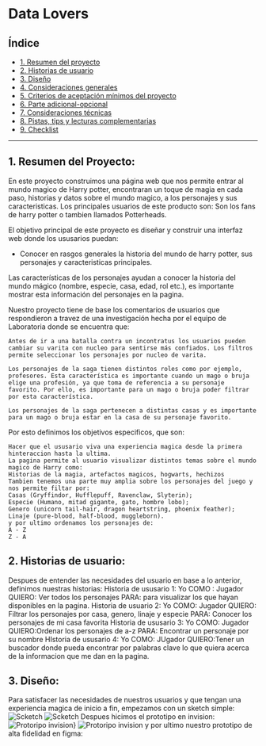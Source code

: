 # Data Lovers

## Índice

* [1. Resumen del proyecto](#1-resumen-del-proyecto)
* [2. Historias de usuario](#2-historias-de-usuario)
* [3. Diseño](#3-Diseño)
* [4. Consideraciones generales](#4-consideraciones-generales)
* [5. Criterios de aceptación mínimos del proyecto](#5-criterios-de-aceptación-mínimos-del-proyecto)
* [6. Parte adicional-opcional](#6-parte-adicional-opcional)
* [7. Consideraciones técnicas](#7-consideraciones-técnicas)
* [8. Pistas, tips y lecturas complementarias](#8-pistas-tips-y-lecturas-complementarias)
* [9. Checklist](#9-checklist)

***

## 1. Resumen del Proyecto:

En este proyecto construimos una página web que nos permite entrar al mundo magico de Harry potter, encontraran un toque de magia en cada paso, historias y datos sobre el mundo magico, a los personajes y sus caracteristicas.
Los principales usuarios de este producto son: Son los fans de harry potter o tambien llamados Potterheads.

El objetivo principal de este proyecto es diseñar y construir una interfaz web donde los ususarios puedan:
 
 - Conocer en rasgos generales la historia del mundo de harry potter, sus personajes y caracteristicas principales.
    
Las características de los personajes ayudan a conocer la historia del mundo mágico (nombre, especie, casa, edad, rol etc.), es importante mostrar esta información del personajes en la pagina.

Nuestro proyecto tiene de base los comentarios de usuarios que respondieron a travez de una investigación hecha por el equipo de Laboratoria donde se encuentra que:

    Antes de ir a una batalla contra un incontratus los usuarios pueden cambiar su varita con nucleo para sentirse más confiados. Los filtros permite seleccionar los personajes por nucleo de varita.

    Los personajes de la saga tienen distintos roles como por ejemplo, profesores. Esta característica es importante cuando un mago o bruja elige una profesión, ya que toma de referencia a su personaje favorito. Por ello, es importante para un mago o bruja poder filtrar por esta característica.

    Los personajes de la saga pertenecen a distintas casas y es importante para un mago o bruja estar en la casa de su personaje favorito.

Por esto definimos los objetivos especificos, que son:

    Hacer que el ususario viva una experiencia magica desde la primera hinteraccion hasta la ultima.
    La pagina permite al usuario visualizar distintos temas sobre el mundo magico de Harry como:
    Historias de la magia, artefactos magicos, hogwarts, hechizos
    Tambien tenemos una parte muy amplia sobre los personajes del juego y nos permite filtar por:
    Casas (Gryffindor, Hufflepuff, Ravenclaw, Slyterin);
    Especie (Humano, mitad gigante, gato, hombre lobo);
    Genero (unicorn tail-hair, dragon heartstring, phoenix feather);
    Linaje (pure-blood, half-blood, muggleborn).
    y por ultimo ordenamos los personajes de:
    A - Z 
    Z - A

## 2. Historias de usuario:

Despues de entender las necesidades del usuario en base a lo anterior, definimos nuestras historias:
Historia de ususario 1: Yo COMO : Jugador QUIERO: Ver todos los personajes PARA: para visualizar los que hayan disponibles en la pagina.
Historia de usuario 2: Yo COMO: Jugador QUIERO: Filtrar los personajes por casa, genero, linaje y especie PARA: Conocer los personajes de mi casa favorita
Historia de ususario 3: Yo COMO: Jugador QUIERO:Ordenar los personajes de a-z PARA: Encontrar un personaje por su nombre
HIstoria de ususario 4: Yo COMO: JUgador QUIERO:Tener un buscador donde pueda encontrar por palabras clave lo que quiera acerca de la informacion que me dan en la pagina.

## 3. Diseño: 
Para satisfacer las necesidades de nuestros usuarios y que tengan una experiencia magica de inicio a fin, empezamos con un sketch simple:
![Scketch](https://ibb.co/4JMyRTQ)
![Scketch](https://ibb.co/nLpKp3y)
Despues hicimos el prototipo en invision:
![Protoripo invision](https://ibb.co/Mp2WxXr)}
![Protoripo invision](https://ibb.co/BTmGX9h)
y por ultimo nuestro prototipo de alta fidelidad en figma:




